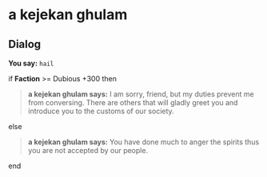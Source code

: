 # a kejekan ghulam
## Dialog

**You say:** `hail`



if **Faction** >= Dubious +300 then



>**a kejekan ghulam says:** I am sorry, friend, but my duties prevent me from conversing. There are others that will gladly greet you and introduce you to the customs of our society.


else



>**a kejekan ghulam says:** You have done much to anger the spirits thus you are not accepted by our people.

end